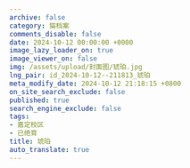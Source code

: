 ```yaml
---
archive: false
category: 猫档案
comments_disable: false
date: 2024-10-12 00:00:00 +0000
image_lazy_loader_on: true
image_viewer_on: false
img: /assets/upload/封面图/琥珀.jpg
lng_pair: id_2024-10-12--211813_琥珀
meta_modify_date: 2024-10-12 21:18:15 +0800
on_site_search_exclude: false
published: true
search_engine_exclude: false
tags:
- 嘉定校区
- 已绝育
title: 琥珀
auto_translate: true
---
```

